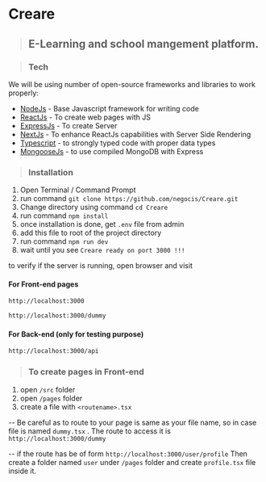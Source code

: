 # Creare
>## E-Learning and school mangement platform.

>### Tech
We will be using number of open-source frameworks and libraries to work properly:
- [NodeJs] - Base Javascript framework for writing code
- [ReactJs] - To create web pages with JS
- [ExpressJs] - To create Server
- [NextJs] - To enhance ReactJs capabilities with Server Side Rendering
- [Typescript] - to strongly typed code with proper data types
- [MongooseJs] - to use compiled MongoDB with Express

>### Installation

1. Open Terminal / Command Prompt
2. run command ```git clone https://github.com/negocis/Creare.git```
3. Change directory using command ```cd Creare```
4. run command ```npm install ```
5. once installation is done, get ```.env``` file from admin
6. add this file to root of the project directory
7. run command ```npm run dev```
8. wait until you see ```Creare ready on port 3000 !!!```

to verify if the server is running, open browser and visit
####  For Front-end pages 

```sh
http://localhost:3000 
```
```sh
http://localhost:3000/dummy
```
#### For Back-end (only for testing purpose)
```sh
http://localhost:3000/api
```

>### To create pages in Front-end

1. open ```/src``` folder
2. open ```/pages``` folder
3. create a file with ```<routename>.tsx```

-- Be careful as to route to your page is same as your file name, 
so in case file is named ```dummy.tsx``` . The route to access it is ```http://localhost:3000/dummy``` 

--  if the route has be of form ```http://localhost:3000/user/profile```
Then create a folder named ```user``` under ```/pages``` folder and create ```profile.tsx``` file inside it.

[NodeJs]:<https://nodejs.org/en/>
[ReactJs]:<https://reactjs.org/>
[ExpressJs]:<https://expressjs.com/> 
[NextJs]:<https://nextjs.org/>
[Typescript]:<https://www.typescriptlang.org/>
[MongooseJs]:<https://mongoosejs.com/>


